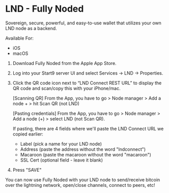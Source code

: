 # LND - Fully Noded

Sovereign, secure, powerful, and easy-to-use wallet that utilizes your own LND node as a backend.

Available For:

- iOS
- macOS

1. Download Fully Noded from the Apple App Store.
1. Log into your Start9 server UI and select Services -> LND -> Properties.
1. Click the QR code icon next to “LND Connect REST URL” to display the QR code and scan/copy this with your iPhone/mac.

    [Scanning QR] From the App, you have to go > Node manager > Add a node + > hit Scan QR (not LND)

    [Pasting credentials] From the App, you have to go > Node manager > Add a node (+) > select LND (not Scan QR). 

    If pasting, there are 4 fields where we'll paste the LND Connect URL we copied earlier:

    - Label (pick a name for your LND node)
    - Address (paste the address without the word "lndconnect")
    - Macaroon (paste the macaroon without the word "macaroon")
    - SSL Cert (optional field - leave it blank)

1. Press "SAVE"

You can now use Fully Noded with your LND node to send/receive bitcoin over the lightning network, open/close channels, connect to peers, etc!
